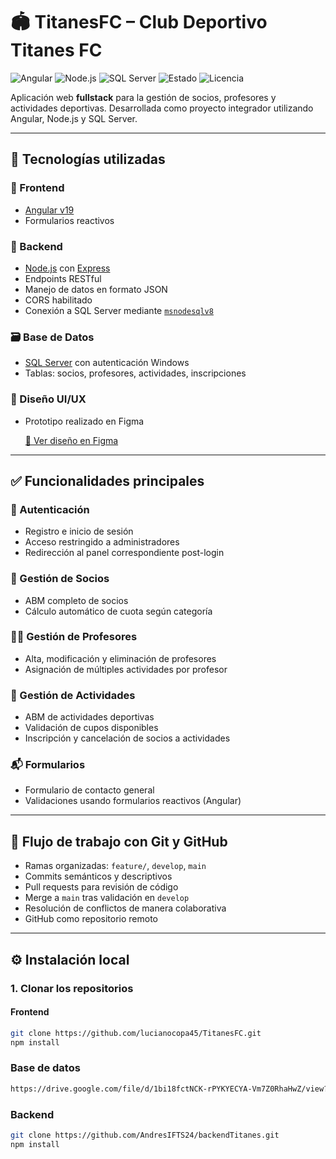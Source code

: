 # 🏟️ TitanesFC – Club Deportivo Titanes FC

![Angular](https://img.shields.io/badge/Angular-v19-red?logo=angular)
![Node.js](https://img.shields.io/badge/Node.js-v18.x-green?logo=node.js)
![SQL Server](https://img.shields.io/badge/SQL_Server-Windows-blue?logo=microsoft)
![Estado](https://img.shields.io/badge/Estado-En%20Desarrollo-yellow)
![Licencia](https://img.shields.io/badge/Licencia-MIT-lightgrey)

Aplicación web **fullstack** para la gestión de socios, profesores y actividades deportivas. Desarrollada como proyecto integrador utilizando Angular, Node.js y SQL Server.

---

## 🚀 Tecnologías utilizadas

### 🧩 Frontend
- [Angular v19](https://angular.io)
- Formularios reactivos

### 🔧 Backend
- [Node.js](https://nodejs.org) con [Express](https://expressjs.com/)
- Endpoints RESTful
- Manejo de datos en formato JSON
- CORS habilitado
- Conexión a SQL Server mediante [`msnodesqlv8`](https://www.npmjs.com/package/msnodesqlv8)

### 🗃️ Base de Datos
- [SQL Server](https://www.microsoft.com/es-es/sql-server) con autenticación Windows
- Tablas: socios, profesores, actividades, inscripciones

### 🎨 Diseño UI/UX
- Prototipo realizado en Figma
  
  [🔗 Ver diseño en Figma](https://www.figma.com/design/rPCyLBC6D6kpHGGrGNeJxP/TitanesFC-Dise%C3%B1o?node-id=0-1&t=5cku1ulKsIKxSd2N-1)

---

## ✅ Funcionalidades principales

### 🔐 Autenticación
- Registro e inicio de sesión
- Acceso restringido a administradores
- Redirección al panel correspondiente post-login

### 👥 Gestión de Socios
- ABM completo de socios
- Cálculo automático de cuota según categoría

### 🧑‍🏫 Gestión de Profesores
- Alta, modificación y eliminación de profesores
- Asignación de múltiples actividades por profesor

### 🏐 Gestión de Actividades
- ABM de actividades deportivas
- Validación de cupos disponibles
- Inscripción y cancelación de socios a actividades

### 📬 Formularios
- Formulario de contacto general
- Validaciones usando formularios reactivos (Angular)

---

## 🔀 Flujo de trabajo con Git y GitHub

- Ramas organizadas: `feature/`, `develop`, `main`
- Commits semánticos y descriptivos
- Pull requests para revisión de código
- Merge a `main` tras validación en `develop`
- Resolución de conflictos de manera colaborativa
- GitHub como repositorio remoto

---

## ⚙️ Instalación local

### 1. Clonar los repositorios

#### Frontend
```bash
git clone https://github.com/lucianocopa45/TitanesFC.git
npm install
```

### Base de datos
```bash
https://drive.google.com/file/d/1bi18fctNCK-rPYKYECYA-Vm7Z0RhaHwZ/view?usp=drive_link
```

### Backend
```bash
git clone https://github.com/AndresIFTS24/backendTitanes.git
npm install
```
